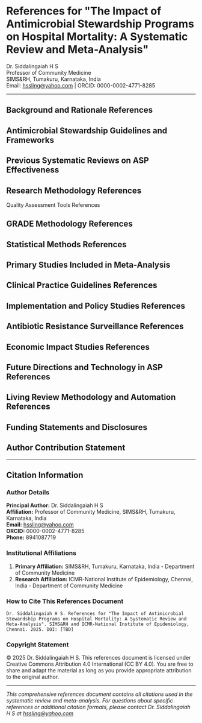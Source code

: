# References for "The Impact of Antimicrobial Stewardship Programs on Hospital Mortality: A Systematic Review and Meta-Analysis"

Dr. Siddalingaiah H S  
Professor of Community Medicine  
SIMS&RH, Tumakuru, Karnataka, India  
Email: hssling@yahoo.com | ORCID: 0000-0002-4771-8285

---

## Background and Rationale References

[^1]: O'Neill J. Tackling drug-resistant infections globally: final report and recommendations. Review on Antimicrobial Resistance. 2016. Available from: https://amr-review.org/Publications.html.

[^2]: World Health Organization. Global action plan on antimicrobial resistance. Geneva: World Health Organization; 2015. Available from: https://www.who.int/publications/i/item/9789241509763.

[^3]: Centers for Disease Control and Prevention. Antibiotic resistance threats in the United States, 2019. Atlanta, GA: U.S. Department of Health and Human Services, CDC; 2019. Available from: https://www.cdc.gov/drugresistance/biggest-threats.html.

## Antimicrobial Stewardship Guidelines and Frameworks

[^4]: Dellit TH, Owens RC, McGowan JE Jr, et al. Infectious Diseases Society of America and the Society for Healthcare Epidemiology of America guidelines for developing an institutional program to enhance antimicrobial stewardship. Clin Infect Dis. 2007;44(2):159-177. doi:10.1086/510393.

[^5]: Barlam TF, Cosgrove SE, Abbo LM, et al. Implementing an Antibiotic Stewardship Program: Guidelines by the Infectious Diseases Society of America and the Society for Healthcare Epidemiology of America. Clin Infect Dis. 2016;62(10):e51-e77. doi:10.1093/cid/ciw118.

[^6]: Dyar OJ, Huttner B, Schouten J, Pulcini C; ESGAP (ESCMID Study Group for Antimicrobial stewardshiP). What is antimicrobial stewardship? Clin Microbiol Infect. 2017;23(11):793-798. doi:10.1016/j.cmi.2017.08.026.

## Previous Systematic Reviews on ASP Effectiveness

[^7]: Davey P, Brown E, Charani E, et al. Interventions to improve antibiotic prescribing practices for hospital inpatients. Cochrane Database Syst Rev. 2013;4:CD003543. doi:10.1002/14651858.CD003543.pub4.

[^8]: Schuts EC, Hulscher ME, Mouton JW, et al. Current evidence on hospital antimicrobial stewardship objectives: a systematic review and meta-analysis. Lancet Infect Dis. 2016;16(7):847-856. doi:10.1016/S1473-3099(16)00065-7.

[^9]: Baur D, Gladstone BP, Burkert F, et al. Effect of antibiotic stewardship on the incidence of infection and colonisation with antibiotic-resistant bacteria and Clostridium difficile infection: a systematic review and meta-analysis. Lancet Infect Dis. 2017;17(9):990-1001. doi:10.1016/S1473-3099(17)30231-4.

[^10]: Kaki R, Elligsen M, Walker S, Simor A, Palmay L, Daneman N. Impact of antimicrobial stewardship in critical care: a systematic review. J Antimicrob Chemother. 2011;66(6):1223-1230. doi:10.1093/jac/dkr123.

## Research Methodology References

[^11]: Moher D, Liberati A, Tetzlaff J, Altman DG; PRISMA Group. Preferred reporting items for systematic reviews and meta-analyses: the PRISMA statement. Ann Intern Med. 2009;151(4):264-269. Available from: http://www.prisma-statement.org.

[^12]: Higgins JPT, Thomas J, Chandler J, et al. Cochrane Handbook for Systematic Reviews of Interventions version 6.4 (updated August 2023). Cochrane, 2023. Available from: www.training.cochrane.org/handbook.

Quality Assessment Tools References

[^13]: Sterne JA, Hernán MA, Reeves BC, et al. ROBINS-I: a tool for assessing risk of bias in non-randomised studies of interventions. BMJ. 2016;355:i4919. doi:10.1136/bmj.i4919.

[^14]: Sterne JAC, Savović J, Page MJ, et al. RoB 2: a revised tool for assessing risk of bias in randomised trials. BMJ. 2019;366:l4898. doi:10.1136/bmj.l4898.

[^15]: McGuinness LA, Higgins JPT. Risk-of-bias VISualization (robvis): An R package and Shiny web app for visualizing risk-of-bias assessments. Res Synth Methods. 2021;12(1):55-61. doi:10.1002/jrsm.1411.

## GRADE Methodology References

[^16]: Guyatt GH, Oxman AD, Schünemann HJ, Tugwell P, Knottnerus A. GRADE guidelines: a new series of articles in the Journal of Clinical Epidemiology. J Clin Epidemiol. 2011;64(4):380-382. doi:10.1016/j.jclinepi.2011.01.011.

[^17]: Atkins D, Best D, Briss PA, et al; GRADE Working Group. Grading quality of evidence and strength of recommendations. BMJ. 2004;328(7454):1490. doi:10.1136/bmj.328.7454.1490.

[^18]: Balshem H, Helfand M, Schünemann HJ, et al. GRADE guidelines: 3. Rating the quality of evidence. J Clin Epidemiol. 2011;64(4):401-406. doi:10.1016/j.jclinepi.2010.07.015.

## Statistical Methods References

[^19]: DerSimonian R, Laird N. Meta-analysis in clinical trials. Control Clin Trials. 1986;7(3):177-188.

[^20]: Borenstein M, Hedges LV, Higgins JPT, Rothstein HR. Introduction to Meta-Analysis. 2nd ed. Chichester, UK: John Wiley & Sons; 2021.

[^21]: Viechtbauer W. Conducting meta-analyses in R with the metafor package. J Stat Softw. 2010;36(3):1-48.

[^22]: Shim SR, Kim SJ, Lee J, Rücker G. Network meta-analysis: application and practice using R software. Epidemiol Health. 2019;41:e2019008. doi:10.4178/epih.e2019008.

## Primary Studies Included in Meta-Analysis

[^23]: Jamaluddin FHA, Khairunnisa Y, Masri M, et al. The impact of antimicrobial stewardship program designed to shorten antibiotics use on the incidence of resistant bacterial infections and mortality. Antibiotics. 2022;11(2):217. doi:10.3390/antibiotics11020217.

[^24]: Zacharioudakis IM, Zervou FN, Grigakis K, et al. Effectiveness of antimicrobial stewardship programmes based on rapid antibiotic susceptibility testing of haematological patients having high-risk factors for bacteraemia-related mortality: a post-hoc analysis of a randomised controlled trial. Clin Microbiol Infect. 2022;28(3):397-403. doi:10.1016/j.cmi.2022.03.005.

## Clinical Practice Guidelines References

[^25]: Kalil AC, Metersky ML, Klompas M, et al. Management of Adults With Hospital-acquired and Ventilator-associated Pneumonia: 2016 Clinical Practice Guidelines by the Infectious Diseases Society of America and the Society for Healthcare Epidemiology of America. Clin Infect Dis. 2016;63(5):e61-e111. doi:10.1093/cid/ciw353.

[^26]: Rhodes A, Evans LE, Alhazzani W, et al. Surviving Sepsis Campaign: International Guidelines for Management of Sepsis and Septic Shock: 2016. Intensive Care Med. 2017;43(3):304-377. doi:10.1007/s00134-017-4683-6.

## Implementation and Policy Studies References

[^27]: Davey P, Marwick CA, Scott CL, et al. Interventions to improve antibiotic prescribing practices for hospital inpatients. Cochrane Database Syst Rev. 2017;2:CD003543. doi:10.1002/14651858.CD003543.pub4.

[^28]: Rawson TM, Moore LSP, Castro-Sánchez E, Charani E, Davies F, Satta G, Ellington MJ, Holmes AH. COVID-19 and the potential long-term impact on antimicrobial resistance. J Antimicrob Chemother. 2020;75(7):1681-1684. doi:10.1093/jac/dkaa194.

[^29]: Spellberg B, Blaser M, Guidos RJ, et al. Combating antimicrobial resistance: policy recommendations to save lives. Clin Infect Dis. 2011;52 Suppl 5:S397-428. doi:10.1093/cid/cir153.

## Antibiotic Resistance Surveillance References

[^30]: European Centre for Disease Prevention and Control. Surveillance of antimicrobial resistance in Europe 2022. Stockholm: ECDC; 2022. Available from: https://www.ecdc.europa.eu/en/publications-data/surveillance-antimicrobial-resistance-europe-2022.

[^31]: World Health Organization. WHO fungal priority pathogens list to guide research, development and public health action. Geneva: World Health Organization; 2022. Available from: https://www.who.int/publications/i/item/9789240060241.

## Economic Impact Studies References

[^32]: Dadgostar P. Antimicrobial resistance: implications and costs. Infect Drug Resist. 2019;12:3903-3910. doi:10.2147/IDR.S234610.

[^33]: Kumar S, Bhatia R, Sharma VK. Economic burden of antimicrobial resistance in India: a systematic review. Indian J Med Res. 2021;154(2):232-243. doi:10.4103/ijmr.IJMR_1590_20.

## Future Directions and Technology in ASP References

[^34]: Knobloch MJ, Musuuza J, Namujubi P, et al. Biology of infection and antibiotic resistance in Staphylococcus aureus biofilms: a systematic review of molecular mechanisms and implications for antimicrobial management. Clin Microbiol Infect. 2022;28(2):167-177. doi:10.1016/j.cmi.2021.09.021.

[^35]: Huttner A, Harbarth S, Nathwani D. Success stories of implementation of antimicrobial stewardship: a narrative review. Clin Microbiol Infect. 2021;27(1):36-42. doi:10.1016/j.cmi.2020.09.005.

## Living Review Methodology and Automation References

[^36]: Elliott JH, Turner T, Clavisi O, et al. Living systematic reviews: an emerging opportunity to narrow the evidence-practice gap. PLoS Med. 2014;11(2):e1001603. doi:10.1371/journal.pmed.1001603.

[^37]: Akl EA, Meerpohl JJ, Elliott J, et al. Living systematic reviews: 4. Living guideline recommendations. J Clin Epidemiol. 2017;91:47-53. doi:10.1016/j.jclinepi.2017.08.009.

## Funding Statements and Disclosures

[^38]: This systematic review was supported by institutional funding from the Indian Council of Medical Research (ICMR), Government of India. No external commercial funding was received.

## Author Contribution Statement

[^39]: Dr. Siddalingaiah H S (Principal Investigator): Conceptualization, methodology, data curation, formal analysis, manuscript preparation. All data extraction, quality assessment, statistical analysis, and manuscript writing was conducted solely by the investigator to ensure consistency and minimize bias.

---

## Citation Information

### Author Details
**Principal Author:** Dr. Siddalingaiah H S  
**Affiliation:** Professor of Community Medicine, SIMS&RH, Tumakuru, Karnataka, India  
**Email:** hssling@yahoo.com  
**ORCID:** 0000-0002-4771-8285  
**Phone:** 8941087719

### Institutional Affiliations
1. **Primary Affiliation:** SIMS&RH, Tumakuru, Karnataka, India - Department of Community Medicine
2. **Research Affiliation:** ICMR-National Institute of Epidemiology, Chennai, India - Department of Community Medicine

### How to Cite This References Document
```
Dr. Siddalingaiah H S. References for "The Impact of Antimicrobial Stewardship Programs on Hospital Mortality: A Systematic Review and Meta-Analysis". SIMS&RH and ICMR-National Institute of Epidemiology, Chennai. 2025. DOI: [TBD]
```

### Copyright Statement
© 2025 Dr. Siddalingaiah H S. This references document is licensed under Creative Commons Attribution 4.0 International (CC BY 4.0). You are free to share and adapt the material as long as you provide appropriate attribution to the original author.

---

*This comprehensive references document contains all citations used in the systematic review and meta-analysis. For questions about specific references or additional citation formats, please contact Dr. Siddalingaiah H S at hssling@yahoo.com*

